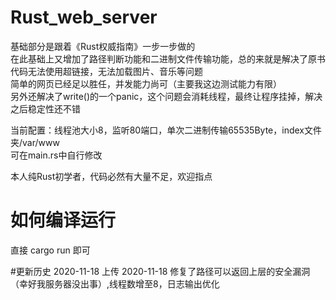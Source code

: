# Rust_web_server
基础部分是跟着《Rust权威指南》一步一步做的  
在此基础上又增加了路径判断功能和二进制文件传输功能，总的来就是解决了原书代码无法使用超链接，无法加载图片、音乐等问题  
简单的网页已经足以胜任，并发能力尚可（主要我这边测试能力有限）  
另外还解决了write()的一个panic，这个问题会消耗线程，最终让程序挂掉，解决之后稳定性还不错  

当前配置：线程池大小8，监听80端口，单次二进制传输65535Byte，index文件夹/var/www  
可在main.rs中自行修改  

本人纯Rust初学者，代码必然有大量不足，欢迎指点  

# 如何编译运行  
直接 cargo run 即可  

#更新历史
2020-11-18 上传
2020-11-18 修复了路径可以返回上层的安全漏洞（幸好我服务器没出事）,线程数增至8，日志输出优化

